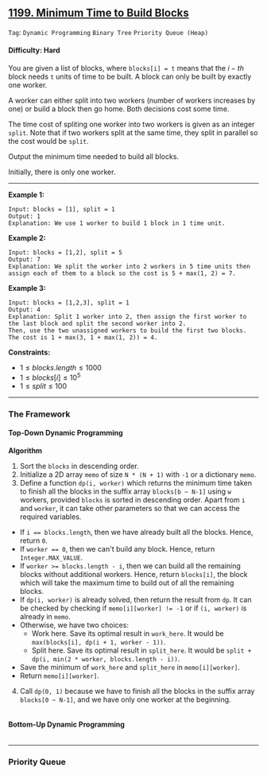 ## [1199. Minimum Time to Build Blocks](https://leetcode.com/problems/minimum-time-to-build-blocks/)

```Tag```: ```Dynamic Programming``` ```Binary Tree``` ```Priority Queue (Heap)```

#### Difficulty: Hard

You are given a list of blocks, where ```blocks[i] = t``` means that the $i-th$ block needs ```t``` units of time to be built. A block can only be built by exactly one worker.

A worker can either split into two workers (number of workers increases by one) or build a block then go home. Both decisions cost some time.

The time cost of spliting one worker into two workers is given as an integer ```split```. Note that if two workers split at the same time, they split in parallel so the cost would be ```split```.

Output the minimum time needed to build all blocks.

Initially, there is only one worker.

---

__Example 1:__
```
Input: blocks = [1], split = 1
Output: 1
Explanation: We use 1 worker to build 1 block in 1 time unit.
```

__Example 2:__
```
Input: blocks = [1,2], split = 5
Output: 7
Explanation: We split the worker into 2 workers in 5 time units then assign each of them to a block so the cost is 5 + max(1, 2) = 7.
```

__Example 3:__
```
Input: blocks = [1,2,3], split = 1
Output: 4
Explanation: Split 1 worker into 2, then assign the first worker to the last block and split the second worker into 2.
Then, use the two unassigned workers to build the first two blocks.
The cost is 1 + max(3, 1 + max(1, 2)) = 4.
```

__Constraints:__

- $1 \le blocks.length \le 1000$
- $1 \le blocks[i] \le 10^{5}$
- $1 \le split \le 100$

---

### The Framework

#### Top-Down Dynamic Programming

__Algorithm__

1. Sort the ```blocks``` in descending order.
2. Initialize a 2D array ```memo``` of size ```N * (N + 1)``` with ```-1``` or a dictionary ```memo```.
3. Define a function ```dp(i, worker)``` which returns the minimum time taken to finish all the blocks in the suffix array ```blocks[b ~ N-1]``` using ```w``` workers, provided ```blocks``` is sorted in descending order. Apart from ```i``` and ```worker```, it can take other parameters so that we can access the required variables.
  - If ```i == blocks.length```, then we have already built all the blocks. Hence, return ```0```.
  - If ```worker == 0```, then we can't build any block. Hence, return ```Integer.MAX_VALUE```.
  - If ```worker >= blocks.length - i```, then we can build all the remaining blocks without additional workers. Hence, return ```blocks[i]```, the block which will take the maximum time to build out of all the remaining blocks.
  - If ```dp(i, worker)``` is already solved, then return the result from ```dp```. It can be checked by checking if ```memo[i][worker] != -1``` or if ```(i, worker)``` is already in ```memo```.
  - Otherwise, we have two choices:
      - Work here. Save its optimal result in ```work_here```. It would be ```max(blocks[i], dp(i + 1, worker - 1))```.
      - Split here. Save its optimal result in ```split_here```. It would be ```split + dp(i, min(2 * worker, blocks.length - i))```.
  - Save the minimum of ```work_here``` and ```split_here``` in ```memo[i][worker]```.
  - Return ```memo[i][worker]```.
4. Call ```dp(0, 1)``` because we have to finish all the blocks in the suffix array ```blocks[0 ~ N-1]```, and we have only one worker at the beginning.

```Python

```

#### Bottom-Up Dynamic Programming

```Python

```

---

### Priority Queue

```Python

```
